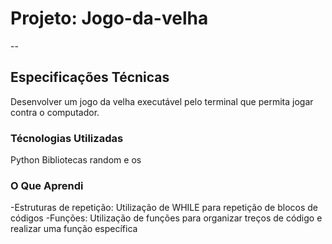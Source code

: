 # Projeto: Jogo-da-velha

--

## Especificações Técnicas
Desenvolver um jogo da velha executável pelo terminal que permita jogar contra o computador.

### Técnologias Utilizadas
Python
Bibliotecas random e os

### O Que Aprendi
-Estruturas de repetição: Utilização de WHILE para repetição de blocos de  códigos
-Funções: Utilização de funções para organizar treços de código e realizar uma função específica
